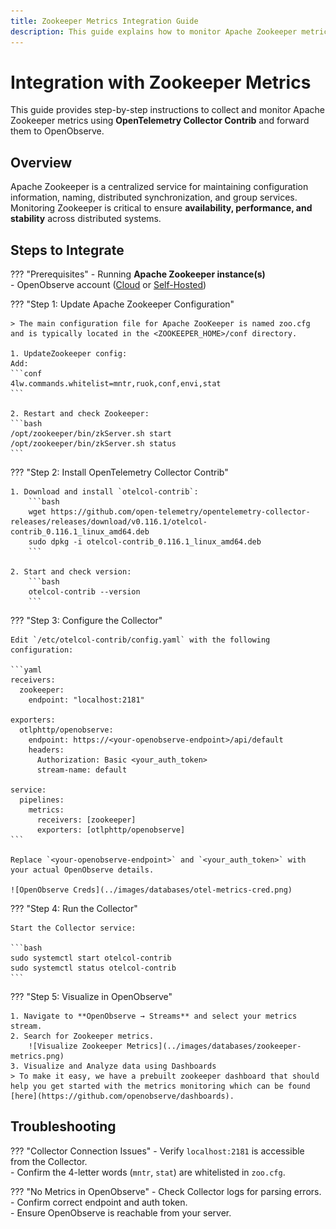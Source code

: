 ```yaml
---
title: Zookeeper Metrics Integration Guide
description: This guide explains how to monitor Apache Zookeeper metrics using the OpenTelemetry Collector with the Zookeeper receiver, and forward them to OpenObserve for visualization and analysis.
---
```


# Integration with Zookeeper Metrics

This guide provides step-by-step instructions to collect and monitor Apache Zookeeper metrics using **OpenTelemetry Collector Contrib** and forward them to OpenObserve.

## Overview

Apache Zookeeper is a centralized service for maintaining configuration information, naming, distributed synchronization, and group services.  
Monitoring Zookeeper is critical to ensure **availability, performance, and stability** across distributed systems.


## Steps to Integrate

??? "Prerequisites"
    - Running **Apache Zookeeper instance(s)**  
    - OpenObserve account ([Cloud](https://cloud.openobserve.ai/web/) or [Self-Hosted](../../../getting-started/#self-hosted-installation))  

??? "Step 1: Update Apache Zookeeper Configuration"

    > The main configuration file for Apache ZooKeeper is named zoo.cfg and is typically located in the <ZOOKEEPER_HOME>/conf directory.

    1. UpdateZookeeper config:  
    Add:
    ```conf
    4lw.commands.whitelist=mntr,ruok,conf,envi,stat
    ```

    2. Restart and check Zookeeper:  
    ```bash
    /opt/zookeeper/bin/zkServer.sh start
    /opt/zookeeper/bin/zkServer.sh status
    ```

??? "Step 2: Install OpenTelemetry Collector Contrib"

    1. Download and install `otelcol-contrib`:
        ```bash
        wget https://github.com/open-telemetry/opentelemetry-collector-releases/releases/download/v0.116.1/otelcol-contrib_0.116.1_linux_amd64.deb
        sudo dpkg -i otelcol-contrib_0.116.1_linux_amd64.deb
        ```

    2. Start and check version:  
        ```bash
        otelcol-contrib --version
        ```

??? "Step 3: Configure the Collector"

    Edit `/etc/otelcol-contrib/config.yaml` with the following configuration:

    ```yaml
    receivers:
      zookeeper:
        endpoint: "localhost:2181"

    exporters:
      otlphttp/openobserve:
        endpoint: https://<your-openobserve-endpoint>/api/default
        headers:
          Authorization: Basic <your_auth_token>
          stream-name: default

    service:
      pipelines:
        metrics:
          receivers: [zookeeper]
          exporters: [otlphttp/openobserve]
    ```

    Replace `<your-openobserve-endpoint>` and `<your_auth_token>` with your actual OpenObserve details.  

    ![OpenObserve Creds](../images/databases/otel-metrics-cred.png)

??? "Step 4: Run the Collector"

    Start the Collector service:

    ```bash
    sudo systemctl start otelcol-contrib
    sudo systemctl status otelcol-contrib
    ```

??? "Step 5: Visualize in OpenObserve"

    1. Navigate to **OpenObserve → Streams** and select your metrics stream.  
    2. Search for Zookeeper metrics.
        ![Visualize Zookeeper Metrics](../images/databases/zookeeper-metrics.png)
    3. Visualize and Analyze data using Dashboards
    > To make it easy, we have a prebuilt zookeeper dashboard that should help you get started with the metrics monitoring which can be found [here](https://github.com/openobserve/dashboards).

 

## Troubleshooting

??? "Collector Connection Issues"
    - Verify `localhost:2181` is accessible from the Collector.  
    - Confirm the 4-letter words (`mntr`, `stat`) are whitelisted in `zoo.cfg`.  

??? "No Metrics in OpenObserve"
    - Check Collector logs for parsing errors.  
    - Confirm correct endpoint and auth token.  
    - Ensure OpenObserve is reachable from your server.  
